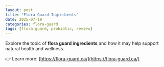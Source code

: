 ```yaml
---
layout: post
title: "Flora Guard Ingredients"
date: 2025-07-19
categories: flora-guard
tags: [flora guard, probiotic, review]
---
```


Explore the topic of **flora guard ingredients** and how it may help support natural health and wellness.

👉 Learn more: [https://flora-guard.ca/](https://flora-guard.ca/)
